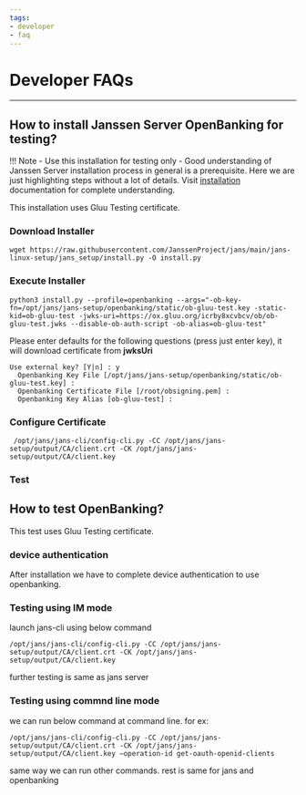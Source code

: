 ```yaml
---
tags:
- developer
- faq
---
```


# Developer FAQs

----------------------------

## How to install Janssen Server OpenBanking for testing?

!!! Note
    - Use this installation for testing only
    - Good understanding of Janssen Server installation process in general is a prerequisite. Here we are just highlighting steps without a lot of details. Visit [installation](../admin/install/README.md) documentation for complete understanding.


This installation uses Gluu Testing certificate.

### Download Installer

```
wget https://raw.githubusercontent.com/JanssenProject/jans/main/jans-linux-setup/jans_setup/install.py -O install.py
```

### Execute Installer

```
python3 install.py --profile=openbanking --args="-ob-key-fn=/opt/jans/jans-setup/openbanking/static/ob-gluu-test.key -static-kid=ob-gluu-test -jwks-uri=https://ox.gluu.org/icrby8xcvbcv/ob/ob-gluu-test.jwks --disable-ob-auth-script -ob-alias=ob-gluu-test"
```

Please enter defaults for the following questions (press just enter key), it will download certificate from **jwksUri**

```
Use external key? [Y|n] : y
  Openbanking Key File [/opt/jans/jans-setup/openbanking/static/ob-gluu-test.key] : 
  Openbanking Certificate File [/root/obsigning.pem] : 
  Openbanking Key Alias [ob-gluu-test] : 
```

### Configure Certificate

```
 /opt/jans/jans-cli/config-cli.py -CC /opt/jans/jans-setup/output/CA/client.crt -CK /opt/jans/jans-setup/output/CA/client.key
```

### Test


## How to test OpenBanking?

This test uses Gluu Testing certificate.

### device authentication
After installation we have to complete device authentication to use openbanking.

### Testing using IM mode
launch jans-cli using below command

```
/opt/jans/jans-cli/config-cli.py -CC /opt/jans/jans-setup/output/CA/client.crt -CK /opt/jans/jans-setup/output/CA/client.key
```
further testing is same as jans server

### Testing using commnd line mode

we can run below command at command line.
for ex:
```
/opt/jans/jans-cli/config-cli.py -CC /opt/jans/jans-setup/output/CA/client.crt -CK /opt/jans/jans-setup/output/CA/client.key –operation-id get-oauth-openid-clients
```

same way we can run  other commands.
rest is same for jans and openbanking

